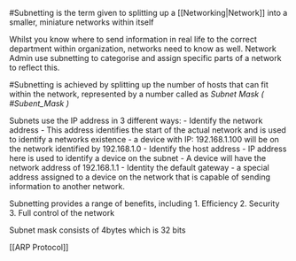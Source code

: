 
#Subnetting is the term given to splitting up a [[Networking|Network]] into a smaller, miniature networks within itself

Whilst you know where to send information in real life to the correct department within organization, networks need to know as well.
Network Admin use subnetting to categorise and assign specific parts of a network to reflect this.

#Subnetting is achieved by splitting up the number of hosts that can fit within the network, represented by a number called as _Subnet Mask ( #Subent_Mask )_

Subnets use the IP address in 3 different ways:
	- Identify the network address
		- This address identifies the start of the actual network and is used to identify a networks existence
		- a device with IP: 192.168.1.100 will be on the network identified by 192.168.1.0
	- Identify the host address
		- IP address here is used to identify a device on the subnet
			- A device will have the network address of 192.168.1.1
	- Identity the default gateway
		- a special address assigned to a device on the network that is capable of sending information to another network.

Subnetting provides a range of benefits, including
	1. Efficiency
	2. Security
	3. Full control of the network

Subnet mask consists of 4bytes which is 32 bits

[[ARP Protocol]]
